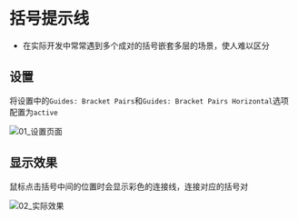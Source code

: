 # 括号提示线

* 在实际开发中常常遇到多个成对的括号嵌套多层的场景，使人难以区分

## 设置

将设置中的`Guides: Bracket Pairs`和`Guides: Bracket Pairs Horizontal`选项配置为`active`

![01_设置页面](./image/01_%E8%AE%BE%E7%BD%AE%E9%A1%B5%E9%9D%A2.png)

## 显示效果

鼠标点击括号中间的位置时会显示彩色的连接线，连接对应的括号对

![02_实际效果](./image/02_%E5%AE%9E%E9%99%85%E6%95%88%E6%9E%9C.png)
